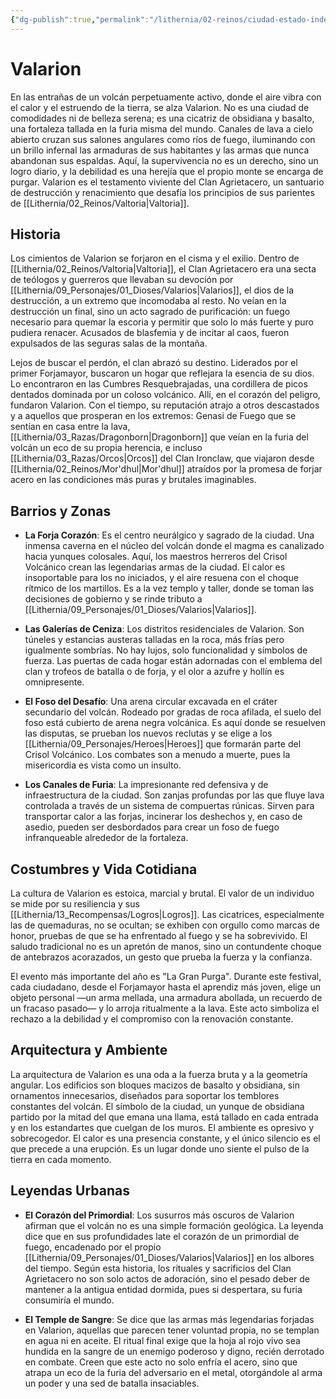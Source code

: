 ```yaml
---
{"dg-publish":true,"permalink":"/lithernia/02-reinos/ciudad-estado-independiente/valarion/","title":"Valarion","tags":["lithernia","ciudad","independiente"]}
---
```


# Valarion

En las entrañas de un volcán perpetuamente activo, donde el aire vibra con el calor y el estruendo de la tierra, se alza Valarion. No es una ciudad de comodidades ni de belleza serena; es una cicatriz de obsidiana y basalto, una fortaleza tallada en la furia misma del mundo. Canales de lava a cielo abierto cruzan sus salones angulares como ríos de fuego, iluminando con un brillo infernal las armaduras de sus habitantes y las armas que nunca abandonan sus espaldas. Aquí, la supervivencia no es un derecho, sino un logro diario, y la debilidad es una herejía que el propio monte se encarga de purgar. Valarion es el testamento viviente del Clan Agrietacero, un santuario de destrucción y renacimiento que desafía los principios de sus parientes de [[Lithernia/02_Reinos/Valtoria\|Valtoria]].

## Historia

Los cimientos de Valarion se forjaron en el cisma y el exilio. Dentro de [[Lithernia/02_Reinos/Valtoria\|Valtoria]], el Clan Agrietacero era una secta de teólogos y guerreros que llevaban su devoción por [[Lithernia/09_Personajes/01_Dioses/Valarios\|Valarios]], el dios de la destrucción, a un extremo que incomodaba al resto. No veían en la destrucción un final, sino un acto sagrado de purificación: un fuego necesario para quemar la escoria y permitir que solo lo más fuerte y puro pudiera renacer. Acusados de blasfemia y de incitar al caos, fueron expulsados de las seguras salas de la montaña.

Lejos de buscar el perdón, el clan abrazó su destino. Liderados por el primer Forjamayor, buscaron un hogar que reflejara la esencia de su dios. Lo encontraron en las Cumbres Resquebrajadas, una cordillera de picos dentados dominada por un coloso volcánico. Allí, en el corazón del peligro, fundaron Valarion. Con el tiempo, su reputación atrajo a otros descastados y a aquellos que prosperan en los extremos: Genasi de Fuego que se sentían en casa entre la lava, [[Lithernia/03_Razas/Dragonborn\|Dragonborn]] que veían en la furia del volcán un eco de su propia herencia, e incluso [[Lithernia/03_Razas/Orcos\|Orcos]] del Clan Ironclaw, que viajaron desde [[Lithernia/02_Reinos/Mor'dhul\|Mor'dhul]] atraídos por la promesa de forjar acero en las condiciones más puras y brutales imaginables.

## Barrios y Zonas

- **La Forja Corazón**: Es el centro neurálgico y sagrado de la ciudad. Una inmensa caverna en el núcleo del volcán donde el magma es canalizado hacia yunques colosales. Aquí, los maestros herreros del Crisol Volcánico crean las legendarias armas de la ciudad. El calor es insoportable para los no iniciados, y el aire resuena con el choque rítmico de los martillos. Es a la vez templo y taller, donde se toman las decisiones de gobierno y se rinde tributo a [[Lithernia/09_Personajes/01_Dioses/Valarios\|Valarios]].

- **Las Galerías de Ceniza**: Los distritos residenciales de Valarion. Son túneles y estancias austeras talladas en la roca, más frías pero igualmente sombrías. No hay lujos, solo funcionalidad y símbolos de fuerza. Las puertas de cada hogar están adornadas con el emblema del clan y trofeos de batalla o de forja, y el olor a azufre y hollín es omnipresente.

- **El Foso del Desafío**: Una arena circular excavada en el cráter secundario del volcán. Rodeado por gradas de roca afilada, el suelo del foso está cubierto de arena negra volcánica. Es aquí donde se resuelven las disputas, se prueban los nuevos reclutas y se elige a los [[Lithernia/09_Personajes/Heroes\|Heroes]] que formarán parte del Crisol Volcánico. Los combates son a menudo a muerte, pues la misericordia es vista como un insulto.

- **Los Canales de Furia**: La impresionante red defensiva y de infraestructura de la ciudad. Son zanjas profundas por las que fluye lava controlada a través de un sistema de compuertas rúnicas. Sirven para transportar calor a las forjas, incinerar los deshechos y, en caso de asedio, pueden ser desbordados para crear un foso de fuego infranqueable alrededor de la fortaleza.

## Costumbres y Vida Cotidiana

La cultura de Valarion es estoica, marcial y brutal. El valor de un individuo se mide por su resiliencia y sus [[Lithernia/13_Recompensas/Logros\|Logros]]. Las cicatrices, especialmente las de quemaduras, no se ocultan; se exhiben con orgullo como marcas de honor, pruebas de que se ha enfrentado al fuego y se ha sobrevivido. El saludo tradicional no es un apretón de manos, sino un contundente choque de antebrazos acorazados, un gesto que prueba la fuerza y la confianza.

El evento más importante del año es "La Gran Purga". Durante este festival, cada ciudadano, desde el Forjamayor hasta el aprendiz más joven, elige un objeto personal —un arma mellada, una armadura abollada, un recuerdo de un fracaso pasado— y lo arroja ritualmente a la lava. Este acto simboliza el rechazo a la debilidad y el compromiso con la renovación constante.

## Arquitectura y Ambiente

La arquitectura de Valarion es una oda a la fuerza bruta y a la geometría angular. Los edificios son bloques macizos de basalto y obsidiana, sin ornamentos innecesarios, diseñados para soportar los temblores constantes del volcán. El símbolo de la ciudad, un yunque de obsidiana partido por la mitad del que emana una llama, está tallado en cada entrada y en los estandartes que cuelgan de los muros. El ambiente es opresivo y sobrecogedor. El calor es una presencia constante, y el único silencio es el que precede a una erupción. Es un lugar donde uno siente el pulso de la tierra en cada momento.

## Leyendas Urbanas

- **El Corazón del Primordial**: Los susurros más oscuros de Valarion afirman que el volcán no es una simple formación geológica. La leyenda dice que en sus profundidades late el corazón de un primordial de fuego, encadenado por el propio [[Lithernia/09_Personajes/01_Dioses/Valarios\|Valarios]] en los albores del tiempo. Según esta historia, los rituales y sacrificios del Clan Agrietacero no son solo actos de adoración, sino el pesado deber de mantener a la antigua entidad dormida, pues si despertara, su furia consumiría el mundo.

- **El Temple de Sangre**: Se dice que las armas más legendarias forjadas en Valarion, aquellas que parecen tener voluntad propia, no se templan en agua ni en aceite. El ritual final exige que la hoja al rojo vivo sea hundida en la sangre de un enemigo poderoso y digno, recién derrotado en combate. Creen que este acto no solo enfría el acero, sino que atrapa un eco de la furia del adversario en el metal, otorgándole al arma un poder y una sed de batalla insaciables.